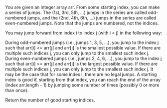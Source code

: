 You are given an integer array arr. From some starting index, you can make a series of jumps. The (1st, 3rd, 5th, ...) jumps in the series are called odd-numbered jumps, and the (2nd, 4th, 6th, ...) jumps in the series are called even-numbered jumps. Note that the jumps are numbered, not the indices.

You may jump forward from index i to index j (with i < j) in the following way:

During odd-numbered jumps (i.e., jumps 1, 3, 5, ...), you jump to the index j such that arr[i] <= arr[j] and arr[j] is the smallest possible value. If there are multiple such indices j, you can only jump to the smallest such index j.
During even-numbered jumps (i.e., jumps 2, 4, 6, ...), you jump to the index j such that arr[i] >= arr[j] and arr[j] is the largest possible value. If there are multiple such indices j, you can only jump to the smallest such index j.
It may be the case that for some index i, there are no legal jumps.
A starting index is good if, starting from that index, you can reach the end of the array (index arr.length - 1) by jumping some number of times (possibly 0 or more than once).

Return the number of good starting indices.